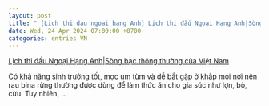 ```yaml
---
layout: post
title: " [Lich thi dau ngoai hang Anh] Lịch thi đấu Ngoại Hạng Anh|Sòng bạc thông thường của Việt Nam"
date: Wed, 24 Apr 2024 07:00:00 +0700
categories: entries VN
---
```

[Lịch thi đấu Ngoại Hạng Anh|Sòng bạc thông thường của Việt Nam](https://caa.gov.vn/video0424-Si%C3%AAu%20c%E1%BA%ADp%20n%C6%B0%E1%BB%9Bc%20Anh.shtml)

Có khả năng sinh trưởng tốt, mọc um tùm và dễ bắt gặp ở khắp mọi nơi nên rau bina rừng thường được dùng để làm thức ăn cho gia súc như lợn, bò, cừu. Tuy nhiên, ...

